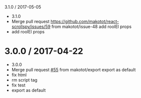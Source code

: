 3.1.0 / 2017-05-05
  * 3.1.0
  * Merge pull request https://github.com/makotot/react-scrollspy/issues/59 from
    makotot/issue-48
    add roolEl props
  * add roolEl props


3.0.0 / 2017-04-22
==================

  * 3.0.0
  * Merge pull request [#55](https://github.com/makotot/react-scrollspy/issues/55) from makotot/export
    export as default
  * fix html
  * rm script tag
  * fix test
  * export as default
